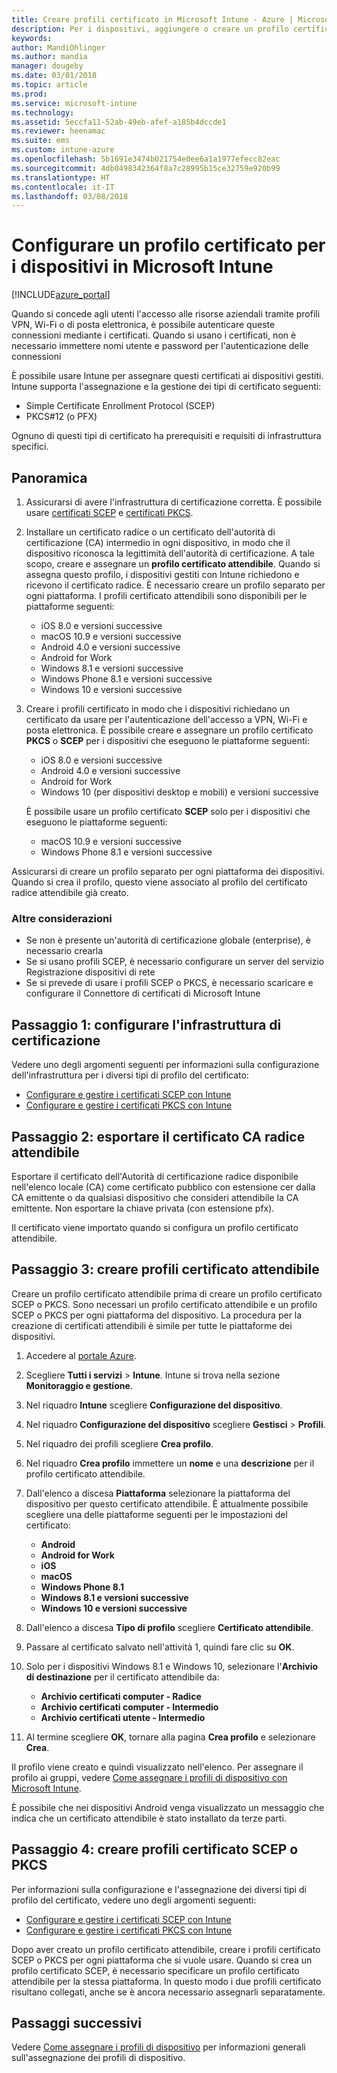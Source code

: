 ```yaml
---
title: Creare profili certificato in Microsoft Intune - Azure | Microsoft Docs
description: Per i dispositivi, aggiungere o creare un profilo certificato configurando l'ambiente di certificato SCEP o PKCS, esportare il certificato pubblico, creare il profilo nel portale di Azure e quindi assegnare SCEP o PKCS ai profili certificato in Microsoft Intune nel portale di Azure
keywords: 
author: MandiOhlinger
ms.author: mandia
manager: dougeby
ms.date: 03/01/2018
ms.topic: article
ms.prod: 
ms.service: microsoft-intune
ms.technology: 
ms.assetid: 5eccfa11-52ab-49eb-afef-a185b4dccde1
ms.reviewer: heenamac
ms.suite: ems
ms.custom: intune-azure
ms.openlocfilehash: 5b1691e3474b021754e0ee6a1a1977efecc82eac
ms.sourcegitcommit: 4db0498342364f8a7c28995b15ce32759e920b99
ms.translationtype: HT
ms.contentlocale: it-IT
ms.lasthandoff: 03/08/2018
---
```

# <a name="configure-a-certificate-profile-for-your-devices-in-microsoft-intune"></a>Configurare un profilo certificato per i dispositivi in Microsoft Intune

[!INCLUDE[azure_portal](./includes/azure_portal.md)]

Quando si concede agli utenti l'accesso alle risorse aziendali tramite profili VPN, Wi-Fi o di posta elettronica, è possibile autenticare queste connessioni mediante i certificati. Quando si usano i certificati, non è necessario immettere nomi utente e password per l'autenticazione delle connessioni

È possibile usare Intune per assegnare questi certificati ai dispositivi gestiti. Intune supporta l'assegnazione e la gestione dei tipi di certificato seguenti:

- Simple Certificate Enrollment Protocol (SCEP)
- PKCS#12 (o PFX)

Ognuno di questi tipi di certificato ha prerequisiti e requisiti di infrastruttura specifici.

## <a name="overview"></a>Panoramica

1. Assicurarsi di avere l'infrastruttura di certificazione corretta. È possibile usare [certificati SCEP](certificates-scep-configure.md) e [certificati PKCS](certficates-pfx-configure.md).

2. Installare un certificato radice o un certificato dell'autorità di certificazione (CA) intermedio in ogni dispositivo, in modo che il dispositivo riconosca la legittimità dell'autorità di certificazione. A tale scopo, creare e assegnare un **profilo certificato attendibile**. Quando si assegna questo profilo, i dispositivi gestiti con Intune richiedono e ricevono il certificato radice. È necessario creare un profilo separato per ogni piattaforma. I profili certificato attendibili sono disponibili per le piattaforme seguenti:

    - iOS 8.0 e versioni successive
    - macOS 10.9 e versioni successive
    - Android 4.0 e versioni successive
    - Android for Work
    - Windows 8.1 e versioni successive
    - Windows Phone 8.1 e versioni successive
    - Windows 10 e versioni successive

3. Creare i profili certificato in modo che i dispositivi richiedano un certificato da usare per l'autenticazione dell'accesso a VPN, Wi-Fi e posta elettronica. È possibile creare e assegnare un profilo certificato **PKCS** o **SCEP** per i dispositivi che eseguono le piattaforme seguenti:

   - iOS 8.0 e versioni successive
   - Android 4.0 e versioni successive
   - Android for Work
   - Windows 10 (per dispositivi desktop e mobili) e versioni successive

   È possibile usare un profilo certificato **SCEP** solo per i dispositivi che eseguono le piattaforme seguenti:

   - macOS 10.9 e versioni successive
   - Windows Phone 8.1 e versioni successive

Assicurarsi di creare un profilo separato per ogni piattaforma dei dispositivi. Quando si crea il profilo, questo viene associato al profilo del certificato radice attendibile già creato.

### <a name="further-considerations"></a>Altre considerazioni

- Se non è presente un'autorità di certificazione globale (enterprise), è necessario crearla
- Se si usano profili SCEP, è necessario configurare un server del servizio Registrazione dispositivi di rete
- Se si prevede di usare i profili SCEP o PKCS, è necessario scaricare e configurare il Connettore di certificati di Microsoft Intune


## <a name="step-1-configure-your-certificate-infrastructure"></a>Passaggio 1: configurare l'infrastruttura di certificazione

Vedere uno degli argomenti seguenti per informazioni sulla configurazione dell'infrastruttura per i diversi tipi di profilo del certificato:

- [Configurare e gestire i certificati SCEP con Intune](certificates-scep-configure.md)
- [Configurare e gestire i certificati PKCS con Intune](certficates-pfx-configure.md)


## <a name="step-2-export-your-trusted-root-ca-certificate"></a>Passaggio 2: esportare il certificato CA radice attendibile

Esportare il certificato dell'Autorità di certificazione radice disponibile nell'elenco locale (CA) come certificato pubblico con estensione cer dalla CA emittente o da qualsiasi dispositivo che consideri attendibile la CA emittente. Non esportare la chiave privata (con estensione pfx).

Il certificato viene importato quando si configura un profilo certificato attendibile.

## <a name="step-3-create-trusted-certificate-profiles"></a>Passaggio 3: creare profili certificato attendibile
Creare un profilo certificato attendibile prima di creare un profilo certificato SCEP o PKCS. Sono necessari un profilo certificato attendibile e un profilo SCEP o PKCS per ogni piattaforma del dispositivo. La procedura per la creazione di certificati attendibili è simile per tutte le piattaforme dei dispositivi.

1. Accedere al [portale Azure](https://portal.azure.com).
2. Scegliere **Tutti i servizi** > **Intune**. Intune si trova nella sezione **Monitoraggio e gestione**.
3. Nel riquadro **Intune** scegliere **Configurazione del dispositivo**.
2. Nel riquadro **Configurazione del dispositivo** scegliere **Gestisci** > **Profili**.
3. Nel riquadro dei profili scegliere **Crea profilo**.
4. Nel riquadro **Crea profilo** immettere un **nome** e una **descrizione** per il profilo certificato attendibile.
5. Dall'elenco a discesa **Piattaforma** selezionare la piattaforma del dispositivo per questo certificato attendibile. È attualmente possibile scegliere una delle piattaforme seguenti per le impostazioni del certificato:

    - **Android**
    - **Android for Work**
    - **iOS**
    - **macOS**
    - **Windows Phone 8.1**
    - **Windows 8.1 e versioni successive**
    - **Windows 10 e versioni successive**

6. Dall'elenco a discesa **Tipo di profilo** scegliere **Certificato attendibile**.
7. Passare al certificato salvato nell'attività 1, quindi fare clic su **OK**.
8. Solo per i dispositivi Windows 8.1 e Windows 10, selezionare l'**Archivio di destinazione** per il certificato attendibile da:
    - **Archivio certificati computer - Radice**
    - **Archivio certificati computer - Intermedio**
    - **Archivio certificati utente - Intermedio**
8. Al termine scegliere **OK**, tornare alla pagina **Crea profilo** e selezionare **Crea**.

Il profilo viene creato e quindi visualizzato nell'elenco. Per assegnare il profilo ai gruppi, vedere [Come assegnare i profili di dispositivo con Microsoft Intune](device-profile-assign.md).

È possibile che nei dispositivi Android venga visualizzato un messaggio che indica che un certificato attendibile è stato installato da terze parti.

## <a name="step-4-create-scep-or-pkcs-certificate-profiles"></a>Passaggio 4: creare profili certificato SCEP o PKCS

Per informazioni sulla configurazione e l'assegnazione dei diversi tipi di profilo del certificato, vedere uno degli argomenti seguenti:

- [Configurare e gestire i certificati SCEP con Intune](certificates-scep-configure.md)
- [Configurare e gestire i certificati PKCS con Intune](certficates-pfx-configure.md)

Dopo aver creato un profilo certificato attendibile, creare i profili certificato SCEP o PKCS per ogni piattaforma che si vuole usare. Quando si crea un profilo certificato SCEP, è necessario specificare un profilo certificato attendibile per la stessa piattaforma. In questo modo i due profili certificato risultano collegati, anche se è ancora necessario assegnarli separatamente.

## <a name="next-steps"></a>Passaggi successivi
Vedere [Come assegnare i profili di dispositivo](device-profile-assign.md) per informazioni generali sull'assegnazione dei profili di dispositivo.
